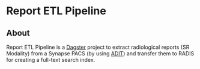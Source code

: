 # Report ETL Pipeline

## About

Report ETL Pipeline is a [Dagster](https://dagster.io/) project to extract radiological reports (SR Modality) from a Synapse PACS (by using [ADIT](https://github.com/radexperts/adit)) and transfer them to RADIS for creating a full-text search index.
